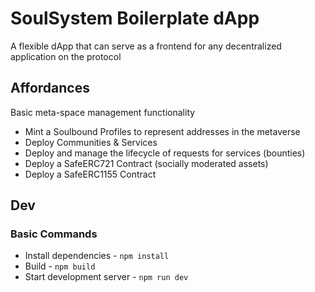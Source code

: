 # SoulSystem Boilerplate dApp
A flexible dApp that can serve as a frontend for any decentralized application on the protocol


## Affordances 

Basic meta-space management functionality

- Mint a Soulbound Profiles to represent addresses in the metaverse
- Deploy Communities & Services
- Deploy and manage the lifecycle of requests for services (bounties) 
- Deploy a SafeERC721 Contract (socially moderated assets)
- Deploy a SafeERC1155 Contract


## Dev

### Basic Commands

- Install dependencies - `npm install`
- Build - `npm build`
- Start development server - `npm run dev`
